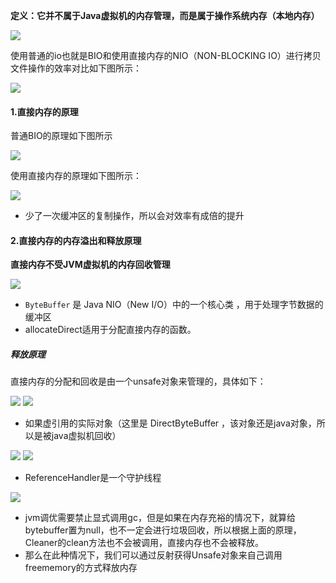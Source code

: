 **定义：它并不属于Java虚拟机的内存管理，而是属于操作系统内存（本地内存）**

![](assets/06直接内存/file-20250421145429673.png)


使用普通的io也就是BIO和使用直接内存的NIO（NON-BLOCKING IO）进行拷贝文件操作的效率对比如下图所示：

![](assets/06直接内存/file-20250421145653492.png)


#### 1.直接内存的原理

普通BIO的原理如下图所示

![](assets/06直接内存/file-20250421150235801.png)


使用直接内存的原理如下图所示：

![](assets/06直接内存/file-20250421150323035.png)
* 少了一次缓冲区的复制操作，所以会对效率有成倍的提升


#### 2.直接内存的内存溢出和释放原理

**直接内存不受JVM虚拟机的内存回收管理**

![](assets/06直接内存/file-20250421150648491.png)
* `ByteBuffer` 是 Java NIO（New I/O）中的一个核心类 ，用于处理字节数据的缓冲区
* allocateDirect适用于分配直接内存的函数。

##### 释放原理

直接内存的分配和回收是由一个unsafe对象来管理的，具体如下：


![](assets/06直接内存/file-20250421152317873.png)
![](assets/06直接内存/file-20250421152524834.png)
* 如果虚引用的实际对象（这里是 DirectByteBuffer ，该对象还是java对象，所以是被java虚拟机回收）

![](assets/06直接内存/file-20250421152719799.png)
![](assets/06直接内存/file-20250421153159198.png)
* ReferenceHandler是一个守护线程

![](assets/06直接内存/file-20250421153650072.png)
* jvm调优需要禁止显式调用gc，但是如果在内存充裕的情况下，就算给bytebuffer置为null，也不一定会进行垃圾回收，所以根据上面的原理，Cleaner的clean方法也不会被调用，直接内存也不会被释放。
* 那么在此种情况下，我们可以通过反射获得Unsafe对象来自己调用freememory的方式释放内存